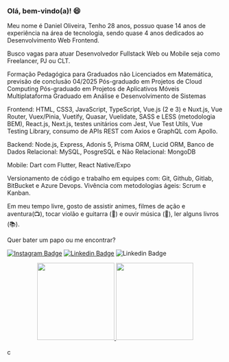 ### Olá, bem-vindo(a)! :smile:

Meu nome é Daniel Oliveira, Tenho 28 anos, possuo quase 14 anos de experiência na área de tecnologia, sendo quase 4 anos dedicados ao Desenvolvimento Web Frontend.

Busco vagas para atuar Desenvolvedor Fullstack Web ou Mobile seja como Freelancer, PJ ou CLT.

Formação Pedagógica para Graduados não Licenciados em Matemática, previsão de conclusão 04/2025
Pós-graduado em Projetos de Cloud Computing
Pós-graduado em Projetos de Aplicativos Móveis Multiplataforma
Graduado em Análise e Desenvolvimento de Sistemas

Frontend: HTML, CSS3, JavaScript, TypeScript, Vue.js (2 e 3) e Nuxt.js, Vue Router, Vuex/Pinia, Vuetify, Quasar, Vuelidate, SASS e LESS (metodologia BEM), React.js, Next.js, testes unitários com Jest, Vue Test Utils, Vue Testing Library, consumo de APIs REST com Axios e GraphQL com Apollo.

Backend: Node.js, Express, Adonis 5, Prisma ORM, Lucid ORM, Banco de Dados Relacional: MySQL, PosgreSQL e Não Relacional: MongoDB

Mobile: Dart com Flutter, React Native/Expo

Versionamento de código e trabalho em equipes com: Git, Github, Gitlab, BitBucket e Azure Devops.
Vivência com metodologias ágeis: Scrum e Kanban.

Em meu tempo livre, gosto de assistir animes, filmes de ação e aventura(:tv:), tocar violão e guitarra (:guitar:) e ouvir música (:musical_note:), ler alguns livros (:books:).

Quer bater um papo ou me encontrar?

[![Instagram Badge](https://img.shields.io/badge/-Instagram-red?style=flat-square&labelColor=red&logo=instagram&logoColor=white&link=https://www.instagram.com/danieloliveira_dev/)](https://www.instagram.com/danieloliveira_dev/)
[![Linkedin Badge](https://img.shields.io/badge/-LinkedIn-blue?style=flat-square&logo=Linkedin&logoColor=white&link=https://www.linkedin.com/in/danielbarrosdeoliveira/)](https://www.linkedin.com/in/danielbarrosdeoliveira/)
![Linkedin Badge](https://img.shields.io/static/v1?label=email&message=danielbarrosdeoliveira@outlook.com&color=blue)

<div align="center">
  <a href="https://github.com/danielbarrosdeoliveira">
  <img height="180em" src="https://github-readme-stats.vercel.app/api?username=danielbarrosdeoliveira&show_icons=true&theme=dark&include_all_commits=true&count_private=true"/>
  <img height="180em" src="https://github-readme-stats.vercel.app/api/top-langs/?username=danielbarrosdeoliveira&layout=compact&langs_count=7&theme=dark"/>
</div>
<br />
<div align="start"  height="100px">
  <img  height="15px" src="https://viewscount.vercel.app/get/@danielbarrosdeoliveira" alt="contador de visitas no perfil" />
</div>

